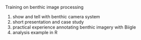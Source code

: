 Training on benthic image processing

1. show and tell with benthic camera system
2. short presentation and case study
3. practical experience annotating benthic imagery with Biigle
4. analysis example in R
